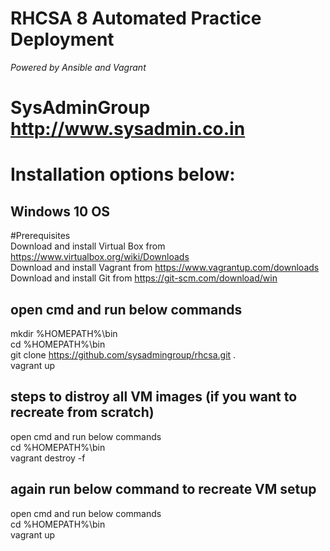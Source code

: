 # RHCSA 8 Automated Practice Deployment <br>
_Powered by Ansible and Vagrant_  <br>
# SysAdminGroup http://www.sysadmin.co.in <br>

# Installation options below: <br>
## Windows 10 OS <br>
#Prerequisites <br>
Download and install Virtual Box from https://www.virtualbox.org/wiki/Downloads <br>
Download and install Vagrant from https://www.vagrantup.com/downloads <br>
Download and install Git from https://git-scm.com/download/win <br>

## open cmd and run below commands 

mkdir %HOMEPATH%\bin <br>
cd %HOMEPATH%\bin <br>
git clone https://github.com/sysadmingroup/rhcsa.git . <br>
vagrant up <br>


## steps to distroy all VM images (if you want to recreate from scratch) <br>
open cmd and run below commands<br>
cd %HOMEPATH%\bin<br>
vagrant destroy -f<br>

## again run below command to recreate VM setup<br>
open cmd and run below commands<br>
cd %HOMEPATH%\bin<br>
vagrant up<br>
